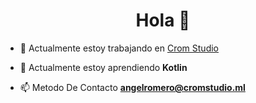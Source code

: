 <h1 align="center">Hola 👋</h1>


- 🔭 Actualmente estoy trabajando en [Crom Studio](https://www.cromstudio.ml)

- 🌱 Actualmente estoy aprendiendo **Kotlin**

- 📫 Metodo De Contacto **angelromero@cromstudio.ml**

<!--
**AngelJRomero21/AngelJRomero21** is a ✨ _special_ ✨ repository because its `README.md` (this file) appears on your GitHub profile.

Here are some ideas to get you started:

- 🔭 I’m currently working on ...
- 🌱 I’m currently learning ...
- 👯 I’m looking to collaborate on ...
- 🤔 I’m looking for help with ...
- 💬 Ask me about ...
- 📫 How to reach me: ...
- 😄 Pronouns: ...
- ⚡ Fun fact: ...
-->

